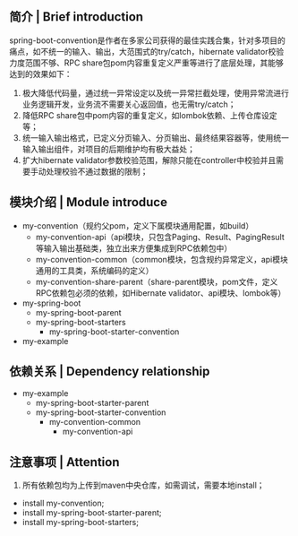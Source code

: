 ## 简介 | Brief introduction
spring-boot-convention是作者在多家公司获得的最佳实践合集，针对多项目的痛点，如不统一的输入、输出，大范围式的try/catch，hibernate validator校验力度范围不够、RPC share包pom内容重复定义严重等进行了底层处理，其能够达到的效果如下：
1. 极大降低代码量，通过统一异常设定以及统一异常拦截处理，使用异常流进行业务逻辑开发，业务流不需要关心返回值，也无需try/catch；
2. 降低RPC share包中pom内容的重复定义，如lombok依赖、上传仓库设定等；
3. 统一输入输出格式，已定义分页输入、分页输出、最终结果容器等，使用统一输入输出组件，对项目的后期维护均有极大益处；
4. 扩大hibernate validator参数校验范围，解除只能在controller中校验并且需要手动处理校验不通过数据的限制；

## 模块介绍 | Module introduce
* my-convention（规约父pom，定义下属模块通用配置，如build）
  - my-convention-api（api模块，只包含Paging、Result、PagingResult等输入输出基础类，独立出来方便集成到RPC依赖包中）
  - my-convention-common（common模块，包含规约异常定义，api模块通用的工具类，系统编码的定义）
  - my-convention-share-parent（share-parent模块，pom文件，定义RPC依赖包必须的依赖，如Hibernate validator、api模块、lombok等）
* my-spring-boot
  - my-spring-boot-parent
  - my-spring-boot-starters
    - my-spring-boot-starter-convention
* my-example

## 依赖关系 | Dependency relationship
* my-example
  - my-spring-boot-starter-parent
  - my-spring-boot-starter-convention
    - my-convention-common
      - my-convention-api
      
## 注意事项 | Attention
1. 所有依赖包均为上传到maven中央仓库，如需调试，需要本地install；
  - install my-convention;
  - install my-spring-boot-starter-parent;
  - install my-spring-boot-starters;
